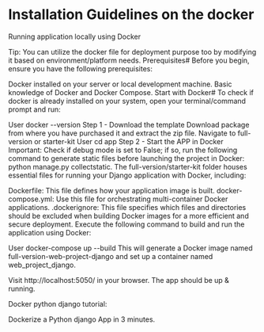 # Installation Guidelines on the docker

Running application locally using Docker

Tip: You can utilize the docker file for deployment purpose too by modifying it based on environment/platform needs.
Prerequisites#
Before you begin, ensure you have the following prerequisites:

Docker installed on your server or local development machine.
Basic knowledge of Docker and Docker Compose.
Start with Docker#
To check if docker is already installed on your system, open your terminal/command prompt and run:

User
docker --version
Step 1 - Download the template
Download package from where you have purchased it and extract the zip file.
Navigate to full-version or starter-kit
User
cd app
Step 2 - Start the APP in Docker
Important: Check if debug mode is set to False; if so, run the following command to generate static files before launching the project in Docker:
python manage.py collectstatic.
The full-version/starter-kit folder houses essential files for running your Django application with Docker, including:

Dockerfile: This file defines how your application image is built.
docker-compose.yml: Use this file for orchestrating multi-container Docker applications.
.dockerignore: This file specifies which files and directories should be excluded when building Docker images for a more efficient and secure deployment.
Execute the following command to build and run the application using Docker:

User
docker-compose up --build
This will generate a Docker image named full-version-web-project-django and set up a container named web_project_django.

Visit http://localhost:5050/ in your browser. The app should be up & running.

Docker python django tutorial:

Dockerize a Python django App in 3 minutes.
